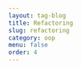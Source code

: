 ```yaml
---
layout: tag-blog
title: Refactoring
slug: refactoring
category: oop
menu: false
order: 4
---
```

